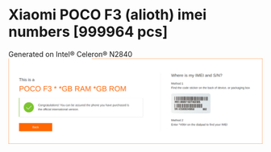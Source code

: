# Xiaomi POCO F3 (alioth) imei numbers [999964 pcs]
Generated on Intel® Celeron® N2840
![image](https://github.com/reddebarchgen/alioth/blob/main/www.mi.com_global_verify_.png?raw=true)
